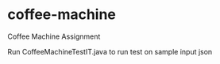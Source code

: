 # coffee-machine
Coffee Machine Assignment

Run CoffeeMachineTestIT.java to run test on sample input json
